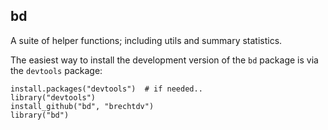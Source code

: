 ## bd

A suite of helper functions; including utils and summary statistics.

The easiest way to install the development version of the `bd` package is via the `devtools` package:

    install.packages("devtools")  # if needed..
    library("devtools")
    install_github("bd", "brechtdv")
	library("bd")